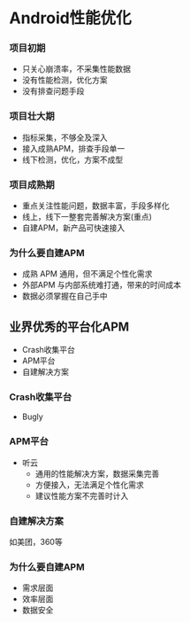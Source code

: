 # Android性能优化

### 项目初期

- 只关心崩溃率，不采集性能数据
- 没有性能检测，优化方案
- 没有排查问题手段

### 项目壮大期

- 指标采集，不够全及深入
- 接入成熟APM，排查手段单一
- 线下检测，优化，方案不成型

### 项目成熟期

- 重点关注性能问题，数据丰富，手段多样化
- 线上，线下一整套完善解决方案(重点)
- 自建APM，新产品可快速接入



### 为什么要自建APM

-  成熟 APM 通用，但不满足个性化需求
- 外部APM 与内部系统难打通，带来的时间成本
- 数据必须掌握在自己手中







## 业界优秀的平台化APM

- Crash收集平台
- APM平台
- 自建解决方案

### Crash收集平台

- Bugly

### APM平台

- 听云
  - 通用的性能解决方案，数据采集完善
  - 方便接入，无法满足个性化需求
  - 建议性能方案不完善时计入

### 自建解决方案

如美团，360等



###  为什么要自建APM

- 需求层面
- 效率层面
- 数据安全





